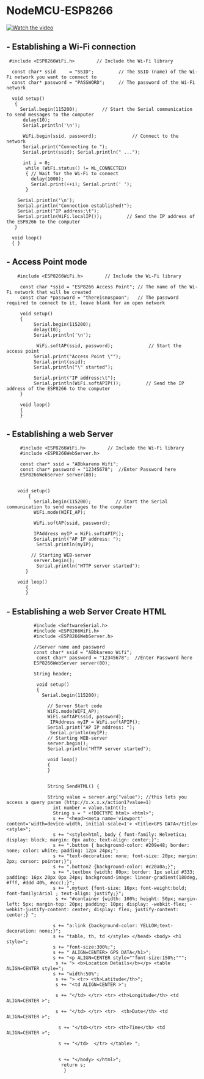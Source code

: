 # NodeMCU-ESP8266 

[![Watch the video](https://img.youtube.com/vi/UxpPqVg8Nyc/0.jpg)](https://youtu.be/UxpPqVg8Nyc)

## - Establishing a Wi-Fi connection

     #include <ESP8266WiFi.h>        // Include the Wi-Fi library

      const char* ssid     = "SSID";         // The SSID (name) of the Wi-Fi network you want to connect to
      const char* password = "PASSWORD";     // The password of the Wi-Fi network

      void setup()
       {
         Serial.begin(115200);         // Start the Serial communication to send messages to the computer
          delay(10);
          Serial.println('\n');
  
          WiFi.begin(ssid, password);             // Connect to the network
          Serial.print("Connecting to ");
          Serial.print(ssid); Serial.println(" ...");

          int i = 0;
           while (WiFi.status() != WL_CONNECTED)
           { // Wait for the Wi-Fi to connect
             delay(1000);
             Serial.print(++i); Serial.print(' ');
           }

        Serial.println('\n');
        Serial.println("Connection established!");  
        Serial.print("IP address:\t");
        Serial.println(WiFi.localIP());         // Send the IP address of the ESP8266 to the computer
       }

      void loop()  
      { }

## - Access Point mode


        #include <ESP8266WiFi.h>        // Include the Wi-Fi library

         const char *ssid = "ESP8266 Access Point"; // The name of the Wi-Fi network that will be created
         const char *password = "thereisnospoon";   // The password required to connect to it, leave blank for an open network

         void setup() 
         {
              Serial.begin(115200);
              delay(10);
              Serial.println('\n');

               WiFi.softAP(ssid, password);             // Start the access point
              Serial.print("Access Point \"");
              Serial.print(ssid);
              Serial.println("\" started");

              Serial.print("IP address:\t");
              Serial.println(WiFi.softAPIP());         // Send the IP address of the ESP8266 to the computer
         }

         void loop()
         { 
         }
         
         
## - Establishing a web Server 


         #include <ESP8266WiFi.h>        // Include the Wi-Fi library
         #include <ESP8266WebServer.h>

         const char* ssid = "ABbkareno Wifi";
         const char* password = "12345678";  //Enter Password here
         ESP8266WebServer server(80);


        void setup()
            {
              Serial.begin(115200);         // Start the Serial communication to send messages to the computer
              WiFi.mode(WIFI_AP);

              WiFi.softAP(ssid, password);
  
              IPAddress myIP = WiFi.softAPIP();
              Serial.print("AP IP address: ");
               Serial.println(myIP);
 
             // Starting WEB-server 
              server.begin();
               Serial.println("HTTP server started"); 
           }

        void loop()
           {
           }
## - Establishing a web Server Create HTML 

              #include <SoftwareSerial.h>
              #include <ESP8266WiFi.h>       
              #include <ESP8266WebServer.h>
              
              //Server name and password
              const char* ssid = "ABbkareno Wifi";
               const char* password = "12345678";  //Enter Password here
              ESP8266WebServer server(80);

              String header;
              
               void setup() 
               {
                 Serial.begin(115200);  
                 
                   // Server Start code
                   WiFi.mode(WIFI_AP);
                   WiFi.softAP(ssid, password);
                    IPAddress myIP = WiFi.softAPIP();
                   Serial.print("AP IP address: ");
                    Serial.println(myIP);
                   // Starting WEB-server
                   server.begin();
                   Serial.println("HTTP server started");
                   
                   void loop() 
                   {
                   }
 
 
                   String SendHTML() {

                   String value = server.arg("value"); //this lets you access a query param (http://x.x.x.x/action1?value=1)
                     int number = value.toInt(); 
                     String s = " <!DOCTYPE html> <html>";
                     s += "<head><meta name='viewport' content='width=device-width, initial-scale=1'> <title>GPS DATA</title> <style>";
                     s += "<style>html, body { font-family: Helvetica; display: block; margin: 0px auto; text-align: center;}";
                     s += ".button { background-color: #209e48; border: none; color: white; padding: 12px 24px;";
                     s += "text-decoration: none; font-size: 20px; margin: 2px; cursor: pointer;}";
                     s += ".button2 {background-color: #c20a0a;}";
                     s += ".textbox {width: 80px; border: 1px solid #333; padding: 16px 20px 0px 24px; background-image: linear-gradient(180deg, #fff, #ddd 40%, #ccc);}";
                     s += ".mytext {font-size: 16px; font-weight:bold; font-family:Arial ; text-align: justify;}";
                      s += "#container {width: 100%; height: 50px; margin-left: 5px; margin-top: 20px; padding: 10px; display: -webkit-flex; -webkit-justify-content: center; display: flex; justify-content: center;} ";

                     s += "a:link {background-color: YELLOW;text-decoration: none;}";
                     s += "table, th, td </style> </head> <body> <h1  style=";
                     s += "font-size:300%;";
                     s += " ALIGN=CENTER> GPS DATA</h1>";
                     s += "<p ALIGN=CENTER style=""font-size:150%;""";
                      s += "> <b>Location Details</b></p> <table ALIGN=CENTER style=";
                     s += "width:50%";
                      s += "> <tr> <th>Latitude</th>";
                      s += "<td ALIGN=CENTER >";

                      s += "</td> </tr> <tr> <th>Longitude</th> <td ALIGN=CENTER >";

                      s += "</td> </tr> <tr>  <th>Date</th> <td ALIGN=CENTER >";
 
                       s += "</td></tr> <tr> <th>Time</th> <td ALIGN=CENTER >";
 
                       s += "</td>  </tr> </table> ";
 

                       s += "</body> </html>";
                        return s;
                         }

